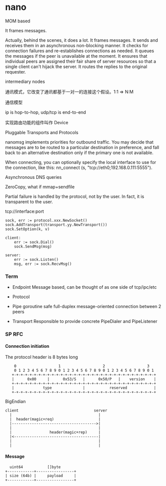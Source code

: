 nano
====

MOM based

It frames messages.

Actually, behind the scenes, it does a lot. It frames messages. It sends and receives them in an asynchronous non-blocking manner. It checks for connection failures and re-establishes connections as needed. It queues the messages if the peer is unavailable at the moment. It ensures that individual peers are assigned their fair share of server resources so that a single client can't hijack the server. It routes the replies to the original requester.

intermediary nodes

通讯模式，它改变了通讯都基于一对一的连接这个假设。1:1 => N:M

通信模型

ip is hop-to-hop, udp/tcp is end-to-end

实现路由功能的组件叫作 Device


Pluggable Transports and Protocols

nanomsg implements priorities for outbound traffic. You may decide that messages are to be routed to a particular destination in preference, and fall back to an alternative destination only if the primary one is not available.

When connecting, you can optionally specify the local interface to use for the connection, like this: nn_connect (s, "tcp://eth0;192.168.0.111:5555").

Asynchronous DNS queries


ZeroCopy, what if mmap+sendfile

Partial failure is handled by the protocol, not by the user. In fact, it is transparent to the user.



tcp://interface:port 


    sock, err := protocol.xxx.NewSocket()
    sock.AddTransport(transport.yy.NewTransport())
    sock.SetOption(k, v)

    client:
        err := sock.Dial()
        sock.SendMsg(msg)

    server:
        err := sock.Listen()
        msg, err := sock.RecvMsg()


### Term

- Endpoint
  Message based, can be thought of as one side of tcp/ipc/etc

- Protocol
  
- Pipe
  goroutine safe full-duplex message-oriented connection between 2 peers

- Transport
  Responsible to provide concrete PipeDialer and PipeListener


### SP RFC

#### Connection initiation

The protocol header is 8 bytes long


        0                   1                   2                   3
        0 1 2 3 4 5 6 7 8 9 0 1 2 3 4 5 6 7 8 9 0 1 2 3 4 5 6 7 8 9 0 1
       +-+-+-+-+-+-+-+-+-+-+-+-+-+-+-+-+-+-+-+-+-+-+-+-+-+-+-+-+-+-+-+-+
       |      0x00     |      0x53/S   |      0x50/P   |    version    |
       +-+-+-+-+-+-+-+-+-+-+-+-+-+-+-+-+-+-+-+-+-+-+-+-+-+-+-+-+-+-+-+-+
       |             type              |           reserved            |
       +-+-+-+-+-+-+-+-+-+-+-+-+-+-+-+-+-+-+-+-+-+-+-+-+-+-+-+-+-+-+-+-+

   BigEndian


    client                                  server
      |                                       |
      |  header(magic+req)                    |
      |-------------------------------------->|
      |                                       |
      |                 header(magic+rep)     |
      |<--------------------------------------|
      |                                       |
      |                                       |

#### Message

      uint64           []byte
    +------------+-----------------+
    | size (64b) |     payload     |
    +------------+-----------------+

